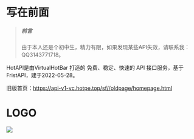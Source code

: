# 写在前面

> ##### 前言
>  由于本人还是个初中生，精力有限，如果发现某些API失效，请联系我：QQ3143771718。

HotAPI是由VirtualHotBar 打造的 免费、稳定、快速的 API 接口服务，基于 FristAPI，建于2022-05-28。

旧版首页：https://api-v1-vc.hotpe.top/sf//oldpage/homepage.html

# LOGO
![](https://stlcdn.letsdown.cn/gh/awaitla/HotAPIWiki/main/logo.png)
